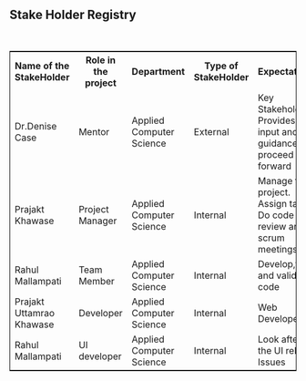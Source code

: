 <h2>Stake Holder Registry</h2><br>
<table style="width:100%;border: 1px solid black;">
  <tr>
    <th>Name of the StakeHolder</th>
    <th>Role in the project</th> 
<th>Department</th>
	<th>Type of StakeHolder</th>
	<th>Expectations</th>
	<th>Contact Info</th>
  </tr>
  <tr>
    <td>Dr.Denise Case</td>
    <td>Mentor</td> 
    <td>
	Applied Computer Science</td>
	 <td>External</td> 
	 <td>Key Stakeholder. Provides input and guidance to proceed forward</td>
	  <td> Colden Hall 2280 ,  Maryville,Missouri</td> 
  </tr>

  <tr>
    <td>Prajakt Khawase</td>
    <td>Project Manager</td> 
    <td>
    Applied Computer Science</td>
	 <td>Internal</td> 
	 <td>Manage the project. Assign tasks. Do code review and scrum meetings</td>
	  <td>khawse.prajakt@gmail.com</td> 
  </tr>

  <tr>
    <td>Rahul Mallampati</td>
    <td>Team Member</td> 
    <td>
	Applied Computer Science</td>
	 <td>Internal</td> 
	 <td>Develop,test and validate code</td>
	  <td>rahulmallampati825@gmail.com</td> 
  </tr>
  <tr>
  <td>Prajakt Uttamrao Khawase</td>
    <td>Developer</td> 
    <td>
	Applied Computer Science</td>	 
	 <td>Internal</td> 
	 <td>Web Developer</td>
	  <td>Khawse.prajakt@gmail.com</td> 
  </tr>


<tr>
    <td>Rahul Mallampati</td>
    <td>UI developer</td> 
    <td>
	Applied Computer Science</td>
	 <td>Internal</td> 
	 <td>Look after the UI related Issues</td>
	  <td>rahulmallampati825@gmail.com</td> 
  </tr>
</table>
<br>
